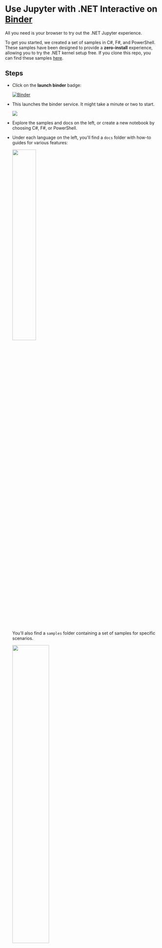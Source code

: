 # Use Jupyter with .NET Interactive on [Binder](https://mybinder.org/)

All you need is your browser to try out the .NET Jupyter experience.

To get you started, we created a set of samples in C#, F#, and PowerShell. These samples have been designed to provide a **zero-install** experience, allowing you to try the .NET kernel setup free. If you clone this repo, you can find these samples [here](../samples/readme.md).

## Steps

- Click on the **launch binder** badge: 

   [![Binder](https://mybinder.org/badge_logo.svg)](https://mybinder.org/v2/gh/dotnet/interactive/main?urlpath=lab)


- This launches the binder service. It might take a minute or two to start.

    <img src ="https://user-images.githubusercontent.com/547415/81340591-f59c1e00-9064-11ea-956c-61d47eed28c3.gif">

- Explore the samples and docs on the left, or create a new notebook by choosing C#, F#, or PowerShell.

- Under each language on the left, you'll find a `docs` folder with how-to guides for various features: 
   
   <img src = "https://user-images.githubusercontent.com/2546640/67980555-120e5800-fbf5-11e9-9c00-0d021b1ed21c.png" width = "40%">

  You'll also find a `samples` folder containing a set of samples for specific scenarios. 
    
    <img src = "https://user-images.githubusercontent.com/2546640/67979951-be4f3f00-fbf3-11e9-90c2-16df089bafd9.png" width = "50%">

- Find a file that looks interesting. When it opens, you can start running the code in the cells. You can click ▶️ (or press `Shift-Enter`) to run the first cell. Each time you click ▶️ it will run the next cell. 
    
      
- Now, you can run and edit the cells, import and plot data. 

    <img src = "https://user-images.githubusercontent.com/2546640/67975878-55fc5f80-fbeb-11e9-9fb8-f4861c5b3dd3.png" width = "70%">
    
    <img src = "https://user-images.githubusercontent.com/2546640/66444747-6b2e0600-ea12-11e9-8934-d352ed07b532.png" width = "70%">
    
    <img src = "https://user-images.githubusercontent.com/2546640/66444785-89940180-ea12-11e9-8c98-4ce5c1dfc1a4.png" width = "70%">
    
    <img src = "https://user-images.githubusercontent.com/2546640/66444810-a92b2a00-ea12-11e9-855f-c933d3367778.png" width = "70%">

Now that you have had a tour of .NET notebooks with Binder, you can get started with building your own .NET notebooks locally on your machine. 

Follow the link below to get started.
 
[Create your notebook on your machine](NotebookswithJupyter.md)
